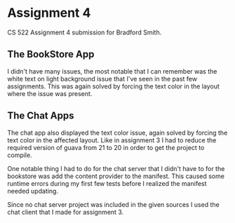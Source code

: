 # Assignment 4
CS 522 Assignment 4 submission for Bradford Smith.

## The BookStore App

I didn't have many issues, the most notable that I can remember was the white
text on light background issue that I've seen in the past few assignments. This
was again solved by forcing the text color in the layout where the issue was
present.

## The Chat Apps

The chat app also displayed the text color issue, again solved by forcing the
text color in the affected layout.  Like in assignment 3 I had to reduce the
required version of guava from 21 to 20 in order to get the project to compile.

One notable thing I had to do for the chat server that I didn't have to for the
bookstore was add the content provider to the manifest. This caused some runtime
errors during my first few tests before I realized the manifest needed updating.

Since no chat server project was included in the given sources I used the chat
client that I made for assignment 3.
